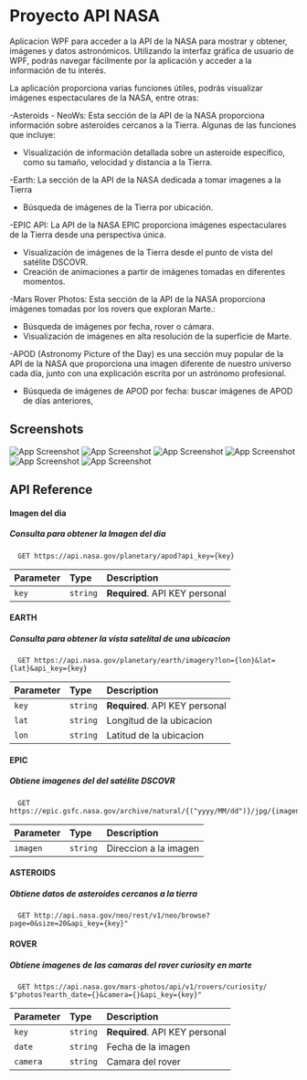 
# Proyecto API NASA

Aplicacion WPF  para acceder a la API de la NASA para mostrar y obtener, imágenes y datos astronómicos. Utilizando la interfaz gráfica de usuario de WPF, podrás navegar fácilmente por la aplicación y acceder a la información de tu interés.

La aplicación proporciona varias funciones útiles, podrás visualizar imágenes espectaculares de la NASA, entre otras:

-Asteroids - NeoWs: Esta sección de la API de la NASA proporciona información sobre asteroides cercanos a la Tierra. Algunas de las funciones que incluye:
-   Visualización de información detallada sobre un asteroide específico, como su tamaño, velocidad y distancia a la Tierra.


-Earth: La sección de la API de la NASA dedicada a tomar imagenes a la Tierra 

-   Búsqueda de imágenes de la Tierra por ubicación.

-EPIC API: La API de la NASA EPIC proporciona imágenes espectaculares de la Tierra desde una perspectiva única.

-   Visualización de imágenes de la Tierra desde el punto de vista del satélite DSCOVR.
-   Creación de animaciones a partir de imágenes tomadas en diferentes momentos.

-Mars Rover Photos: Esta sección de la API de la NASA proporciona imágenes tomadas por los rovers que exploran Marte.:
-   Búsqueda de imágenes por fecha, rover o cámara.
-   Visualización de imágenes en alta resolución de la superficie de Marte.

-APOD (Astronomy Picture of the Day) es una sección muy popular de la API de la NASA que proporciona una imagen diferente de nuestro universo cada día, junto con una explicación escrita por un astrónomo profesional.
-   Búsqueda de imágenes de APOD por fecha: buscar imágenes de APOD de días anteriores,

## Screenshots

![App Screenshot](https://github.com/[sergiomc97]/[ProyectoApi-main]/capturas/Captura1.png?raw=true)
![App Screenshot](https://github.com/[sergiomc97]/[ProyectoApi-main]/capturas/Captura2.png?raw=true)
![App Screenshot](https://github.com/[sergiomc97]/[ProyectoApi-main]/capturas/Captura3.png?raw=true)
![App Screenshot](https://github.com/[sergiomc97]/[ProyectoApi-main]/capturas/Captura4.png?raw=true)
![App Screenshot](https://github.com/[sergiomc97]/[ProyectoApi-main]/capturas/Captura5.png?raw=true)
![App Screenshot](https://github.com/[sergiomc97]/[ProyectoApi-main]/capturas/Captura6.png?raw=true)




## API Reference


#### Imagen del dia
##### Consulta para obtener la Imagen del dia

```http
  GET https://api.nasa.gov/planetary/apod?api_key={key}
```

| Parameter | Type     | Description                       |
| :-------- | :------- | :-------------------------------- |
| `key`      | `string` | **Required**. API KEY personal |

#### EARTH
##### Consulta para obtener la vista satelital de una ubicacion

```http
  GET https://api.nasa.gov/planetary/earth/imagery?lon={lon}&lat={lat}&api_key={key}
```

| Parameter | Type     | Description                       |
| :-------- | :------- | :-------------------------------- |
| `key`      | `string` | **Required**. API KEY personal |
| `lat`      | `string` | Longitud de la ubicacion |
| `lon`      | `string` | Latitud de la ubicacion |

#### EPIC
##### Obtiene imagenes del del satélite DSCOVR

```http
  GET https://epic.gsfc.nasa.gov/archive/natural/{("yyyy/MM/dd")}/jpg/{imagenes[i]}.jpg
```

| Parameter | Type     | Description                       |
| :-------- | :------- | :-------------------------------- |
| `imagen`      | `string` | Direccion a la imagen |

#### ASTEROIDS
##### Obtiene datos de asteroides cercanos a la tierra

```http
  GET http://api.nasa.gov/neo/rest/v1/neo/browse?page=0&size=20&api_key={key}"

```

#### ROVER
##### Obtiene imagenes de las camaras del rover curiosity en marte

```http
  GET https://api.nasa.gov/mars-photos/api/v1/rovers/curiosity/
$"photos?earth_date={}&camera={}&api_key={key}"

```

| Parameter | Type     | Description                       |
| :-------- | :------- | :-------------------------------- |
| `key`      | `string` | **Required**. API KEY personal |
| `date`      | `string` | Fecha de la imagen |
| `camera`      | `string` | Camara del rover |




